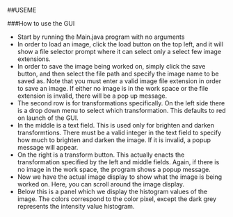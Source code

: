 ##USEME

###How to use the GUI

* Start by running the Main.java program with no arguments
* In order to load an image, click the load button on the top left, 
and it will show a file selector prompt where it can select only a select few image extensions.
* In order to save the image being worked on, simply click the save button, and
then select the file path and specify the image name to be saved as.
Note that you must enter a valid image file extension in order to save an image.
If either no image is in the work space or the file extension is invalid, there will be a pop up message.
* The second row is for transformations specifically. On the left side there is a drop down menu to select which transformation.
This defaults to red on launch of the GUI.
* In the middle is a text field. This is used only for brighten and darken transformtions.
There must be a valid integer in the text field to specify how much to brighten and darken the image.
If it is invalid, a popup message will appear.
* On the right is a transform button. This actually enacts the transformation specified by the left and middle fields.
Again, if there is no image in the work space, the program shows a popup message.
* Now we have the actual image display to show what the image is being worked on. Here, you can scroll around the image display.
* Below this is a panel which we display the histogram values of the image. 
The colors correspond to the color pixel, except the dark grey represents the intensity value histogram.